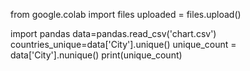 from google.colab import files
uploaded = files.upload()

import pandas
data=pandas.read_csv('chart.csv')
countries_unique=data['City'].unique()
unique_count = data['City'].nunique()
print(unique_count)
